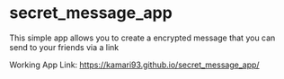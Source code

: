 # secret_message_app
This simple app allows you to create a encrypted message that you can send to your friends via a link



Working App Link: https://kamari93.github.io/secret_message_app/

